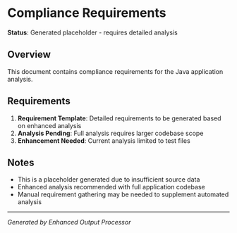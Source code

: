 # Compliance Requirements

**Status**: Generated placeholder - requires detailed analysis

## Overview
This document contains compliance requirements for the Java application analysis.

## Requirements
1. **Requirement Template**: Detailed requirements to be generated based on enhanced analysis
2. **Analysis Pending**: Full analysis requires larger codebase scope
3. **Enhancement Needed**: Current analysis limited to test files

## Notes
- This is a placeholder generated due to insufficient source data
- Enhanced analysis recommended with full application codebase
- Manual requirement gathering may be needed to supplement automated analysis

---
*Generated by Enhanced Output Processor*
